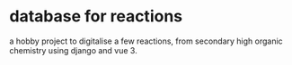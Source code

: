 # database for reactions

a hobby project to digitalise a few reactions, from secondary high organic chemistry using django and vue 3.
